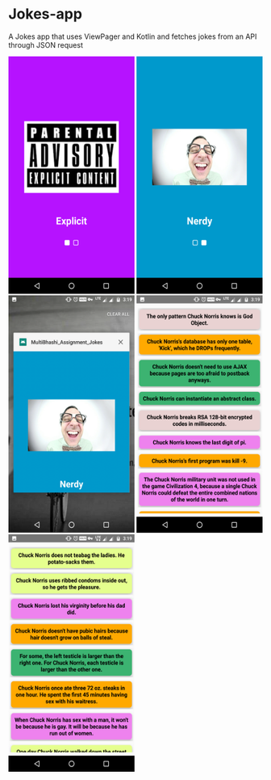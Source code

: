 # Jokes-app
A Jokes app that uses ViewPager and Kotlin and fetches jokes from an API through JSON request

<img src="Images/Screenshot_20190222-151934.png" width ="250" height ="470"> <img src="Images/Screenshot_20190222-151937.png" width ="250" height ="470">
<img src="Images/Screenshot_20190222-151953.png" width ="250" height ="470"> <img src="Images/Screenshot_20190222-151948.png" width ="250" height ="470">
<img src="Images/Screenshot_20190222-151942.png" width ="250" height ="470">
